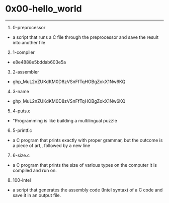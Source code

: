 # 0x00-hello_world
---

1. 0-preprocessor
- a script that runs a C file through the preprocessor and save the result into another file

2. 1-compiler
- e8e4888e5bddab603e5a

3. 2-assembler
- 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

4. 3-name
- 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

5. 4-puts.c
- "Programming is like building a multilingual puzzle

6. 5-printf.c
-  a C program that prints exactly with proper grammar, but the outcome is a piece of art,, followed by a new line

7. 6-size.c
- a C program that prints the size of various types on the computer it is compiled and run on.

8. 100-intel
- a script that generates the assembly code (Intel syntax) of a C code and save it in an output file.
